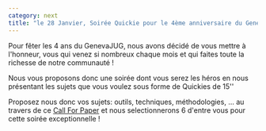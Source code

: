 ```yaml
---
category: next
title: "le 28 Janvier, Soirée Quickie pour le 4ème anniversaire du GenevaJUG"
---
```


Pour fêter les 4 ans du GenevaJUG, nous avons décidé de vous mettre à l'honneur, vous qui venez si nombreux chaque mois et qui faites toute la richesse de notre communauté !

Nous vous proposons donc une soirée dont vous serez les héros en nous présentant les sujets que vous voulez sous forme de Quickies de 15''

Proposez nous donc vos sujets: outils, techniques, méthodologies, ... au travers de ce [Call For Paper](http://bit.ly/GvaJugQuickie) et nous selectionnerons 6 d'entre vous pour cette soirée exceptionnelle !